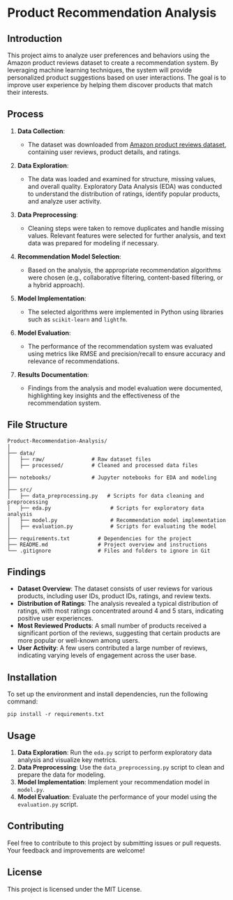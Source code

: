 # Product Recommendation Analysis

## Introduction
This project aims to analyze user preferences and behaviors using the Amazon product reviews dataset to create a recommendation system. By leveraging machine learning techniques, the system will provide personalized product suggestions based on user interactions. The goal is to improve user experience by helping them discover products that match their interests.

## Process
1. **Data Collection**: 
   - The dataset was downloaded from [Amazon product reviews dataset](https://registry.opendata.aws/amazon-reviews/), containing user reviews, product details, and ratings.

2. **Data Exploration**: 
   - The data was loaded and examined for structure, missing values, and overall quality. Exploratory Data Analysis (EDA) was conducted to understand the distribution of ratings, identify popular products, and analyze user activity.

3. **Data Preprocessing**: 
   - Cleaning steps were taken to remove duplicates and handle missing values. Relevant features were selected for further analysis, and text data was prepared for modeling if necessary.

4. **Recommendation Model Selection**: 
   - Based on the analysis, the appropriate recommendation algorithms were chosen (e.g., collaborative filtering, content-based filtering, or a hybrid approach).

5. **Model Implementation**: 
   - The selected algorithms were implemented in Python using libraries such as `scikit-learn` and `lightfm`.

6. **Model Evaluation**: 
   - The performance of the recommendation system was evaluated using metrics like RMSE and precision/recall to ensure accuracy and relevance of recommendations.

7. **Results Documentation**: 
   - Findings from the analysis and model evaluation were documented, highlighting key insights and the effectiveness of the recommendation system.

## File Structure
```
Product-Recommendation-Analysis/
│
├── data/
│   ├── raw/               # Raw dataset files
│   ├── processed/         # Cleaned and processed data files
│
├── notebooks/             # Jupyter notebooks for EDA and modeling
│
├── src/
│   ├── data_preprocessing.py   # Scripts for data cleaning and preprocessing
│   ├── eda.py                   # Scripts for exploratory data analysis
│   ├── model.py                 # Recommendation model implementation
│   ├── evaluation.py            # Scripts for evaluating the model
│
├── requirements.txt         # Dependencies for the project
├── README.md                # Project overview and instructions
└── .gitignore               # Files and folders to ignore in Git
```

## Findings
- **Dataset Overview**: The dataset consists of user reviews for various products, including user IDs, product IDs, ratings, and review texts.
- **Distribution of Ratings**: The analysis revealed a typical distribution of ratings, with most ratings concentrated around 4 and 5 stars, indicating positive user experiences.
- **Most Reviewed Products**: A small number of products received a significant portion of the reviews, suggesting that certain products are more popular or well-known among users.
- **User Activity**: A few users contributed a large number of reviews, indicating varying levels of engagement across the user base.

## Installation
To set up the environment and install dependencies, run the following command:

```
pip install -r requirements.txt
```

## Usage
1. **Data Exploration**: Run the `eda.py` script to perform exploratory data analysis and visualize key metrics.
2. **Data Preprocessing**: Use the `data_preprocessing.py` script to clean and prepare the data for modeling.
3. **Model Implementation**: Implement your recommendation model in `model.py`.
4. **Model Evaluation**: Evaluate the performance of your model using the `evaluation.py` script.

## Contributing
Feel free to contribute to this project by submitting issues or pull requests. Your feedback and improvements are welcome!

## License
This project is licensed under the MIT License.
